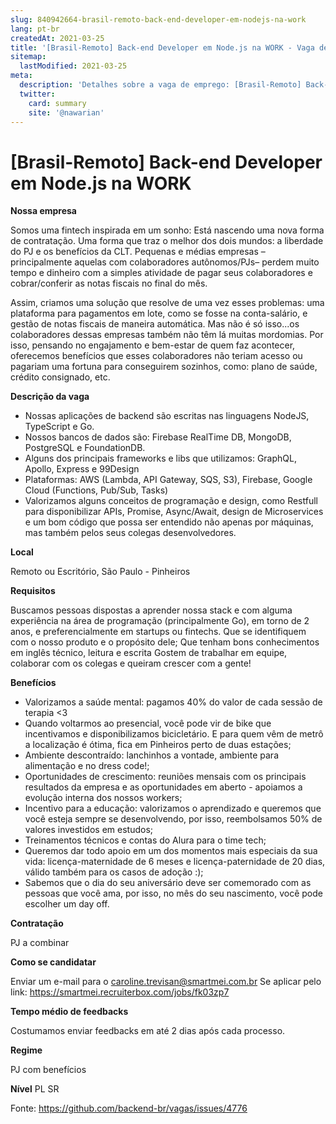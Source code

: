 ```yaml
---
slug: 840942664-brasil-remoto-back-end-developer-em-nodejs-na-work
lang: pt-br
createdAt: 2021-03-25
title: '[Brasil-Remoto] Back-end Developer em Node.js na WORK - Vaga de Emprego'
sitemap:
  lastModified: 2021-03-25
meta:
  description: 'Detalhes sobre a vaga de emprego: [Brasil-Remoto] Back-end Developer em Node.js na WORK'
  twitter:
    card: summary
    site: '@nawarian'
---
```


# [Brasil-Remoto] Back-end Developer em Node.js na WORK

**Nossa empresa**

Somos uma fintech inspirada em um sonho: Está nascendo uma nova forma de contratação. Uma forma que traz o melhor dos dois mundos: a liberdade do PJ e os benefícios da CLT. Pequenas e médias empresas – principalmente aquelas com colaboradores autônomos/PJs– perdem muito tempo e dinheiro com a simples atividade de pagar seus colaboradores e cobrar/conferir as notas fiscais no final do mês.

Assim, criamos uma solução que resolve de uma vez esses problemas: uma plataforma para pagamentos em lote, como se fosse na conta-salário, e gestão de notas fiscais de maneira automática. Mas não é só isso...os colaboradores dessas empresas também não têm lá muitas mordomias. Por isso, pensando no engajamento e bem-estar de quem faz acontecer, oferecemos benefícios que esses colaboradores não teriam acesso ou pagariam uma fortuna para conseguirem sozinhos, como: plano de saúde, crédito consignado, etc.

**Descrição da vaga**

- Nossas aplicações de backend são escritas nas linguagens NodeJS, TypeScript e Go.
- Nossos bancos de dados são: Firebase RealTime DB, MongoDB, PostgreSQL e FoundationDB.
- Alguns dos principais frameworks e libs que utilizamos: GraphQL, Apollo, Express e 99Design
- Plataformas: AWS (Lambda, API Gateway, SQS, S3), Firebase, Google Cloud (Functions, Pub/Sub, Tasks)
- Valorizamos alguns conceitos de programação e design, como Restfull para disponibilizar APIs, Promise, Async/Await, design de Microservices e um bom código que possa ser entendido não apenas por máquinas, mas também pelos seus colegas desenvolvedores.

**Local**

Remoto ou Escritório, São Paulo - Pinheiros

**Requisitos**

Buscamos pessoas dispostas a aprender nossa stack e com alguma experiência na área de programação (principalmente Go), em torno de 2 anos, e preferencialmente em startups ou fintechs.
Que se identifiquem com o nosso produto e o propósito dele;
Que tenham bons conhecimentos em inglês técnico, leitura e escrita
Gostem de trabalhar em equipe, colaborar com os colegas e queiram crescer com a gente!

**Benefícios**

- Valorizamos a saúde mental: pagamos 40% do valor de cada sessão de terapia <3
- Quando voltarmos ao presencial, você pode vir de bike que incentivamos e disponibilizamos bicicletário. E para quem vêm de metrô a localização é ótima, fica em Pinheiros perto de duas estações;
- Ambiente descontraído: lanchinhos a vontade, ambiente para alimentação e no dress code!;
- Oportunidades de crescimento: reuniões mensais com os principais resultados da empresa e as oportunidades em aberto - apoiamos a evolução interna dos nossos workers;
- Incentivo para a educação: valorizamos o aprendizado e queremos que você esteja sempre se desenvolvendo, por isso, reembolsamos 50% de valores investidos em estudos;
- Treinamentos técnicos e contas do Alura para o time tech;
- Queremos dar todo apoio em um dos momentos mais especiais da sua vida: licença-maternidade de 6 meses e licença-paternidade de 20 dias, válido também para os casos de adoção :);
- Sabemos que o dia do seu aniversário deve ser comemorado com as pessoas que você ama, por isso, no mês do seu nascimento, você pode escolher um day off.

**Contratação**

PJ a combinar

**Como se candidatar**

Enviar um e-mail para o caroline.trevisan@smartmei.com.br
Se aplicar pelo link: https://smartmei.recruiterbox.com/jobs/fk03zp7

**Tempo médio de feedbacks**

Costumamos enviar feedbacks em até 2 dias após cada processo.

**Regime**

PJ com benefícios

**Nível**
PL
SR

Fonte: https://github.com/backend-br/vagas/issues/4776
